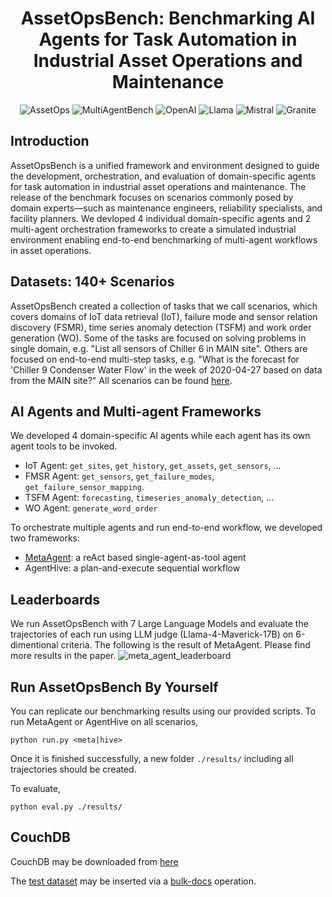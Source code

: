 <div align="center">

# AssetOpsBench: Benchmarking AI Agents for Task Automation in Industrial Asset Operations and Maintenance

![AssetOps](https://img.shields.io/badge/Domain-Asset_Operations-blue) 
![MultiAgentBench](https://img.shields.io/badge/Domain-Multi--agent_Bench-blue) 
![OpenAI](https://img.shields.io/badge/Model-OpenAI-21C2A4)
![Llama](https://img.shields.io/badge/Model-Llama-21C2A4)
![Mistral](https://img.shields.io/badge/Model-Mistral-21C2A4) 
![Granite](https://img.shields.io/badge/Model-Granite-21C2A4)
</div>

## Introduction
AssetOpsBench is a unified framework and environment designed to guide the development, orchestration, and evaluation of domain-specific agents for task automation in industrial asset operations and maintenance. The release of the benchmark focuses on scenarios commonly posed by domain experts—such as maintenance engineers, reliability specialists, and facility planners. We devloped 4 individual domain-specific agents and 2 multi-agent orchestration frameworks to create a simulated industrial environment enabling end-to-end benchmarking of multi-agent workflows in asset operations.
 
## Datasets: 140+ Scenarios
AssetOpsBench created a collection of tasks that we call scenarios, which covers domains of IoT data retrieval (IoT), failure mode and sensor relation discovery (FSMR), time series anomaly detection (TSFM) and work order generation (WO). Some of the tasks are focused on solving problems in single domain, e.g. "List all sensors of Chiller 6 in MAIN site". Others are focused on end-to-end multi-step tasks, e.g. "What is the forecast for 'Chiller 9 Condenser Water Flow' in the week of 2020-04-27 based on data from the MAIN site?" All scenarios can be found [here](https://github.com/IBM/AssetOpsBench/tree/main/scenarios).

## AI Agents and Multi-agent Frameworks
We developed 4 domain-specific AI agents while each agent has its own agent tools to be invoked.
- IoT Agent: `get_sites`, `get_history`, `get_assets`, `get_sensors`, ...
- FMSR Agent: `get_sensors`, `get_failure_modes`, `get_failure_sensor_mapping`.
- TSFM Agent: `forecasting`, `timeseries_anomaly_detection`, ...
- WO Agent: `generate_word_order`

To orchestrate multiple agents and run end-to-end workflow, we developed two frameworks:
- [MetaAgent](https://github.com/IBM/AssetOpsBench/tree/main/src/meta_agent): a reAct based single-agent-as-tool agent
- AgentHive: a plan-and-execute sequential workflow

## Leaderboards
We run AssetOpsBench with 7 Large Language Models and evaluate the trajectories of each run using LLM judge (Llama-4-Maverick-17B) on 6-dimentional criteria. The following is the result of MetaAgent. Please find more results in the paper.
![meta_agent_leaderboard](https://github.com/user-attachments/assets/615059be-e296-40d3-90ec-97ee6cb00412)


## Run AssetOpsBench By Yourself
You can replicate our benchmarking results using our provided scripts.
To run MetaAgent or AgentHive on all scenarios, 
```
python run.py <meta|hive>
```
Once it is finished successfully, a new folder `./results/` including all trajectories should be created.

To evaluate,
```
python eval.py ./results/
```

## CouchDB

CouchDB may be downloaded from [here](https://couchdb.apache.org/#download)

The [test dataset](src/assetopsbench/sample_data/chiller6_june2020_sensordata_couchdb.json) may be inserted via a [bulk-docs](https://docs.couchdb.org/en/stable/api/database/bulk-api.html#db-bulk-docs) operation.

